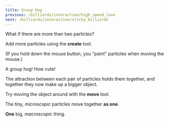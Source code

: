 ```yaml
---
title: Group Hug
previous: /billiards/interaction/high_speed_love
next: /billiards/interaction/sticky_billiards
---
```


<script src="shared.js"></script>
<script>
    var sim = createSimulation({
        initialize: function(simulation) {
            var p = simulation.parameters;
            p.friction = 0.1;

            addOppositeParticles(simulation);

            var ljInteraction = new LennardJonesInteraction();
            ljInteraction.strength = 10;
            setInteraction(simulation, 0, 0, ljInteraction);

            setToolbarAvailableTools(simulation.toolbar, ["create", "move"]);
        }
    });
</script>


What if there are more than two particles?

Add more particles using the **create** tool. 

(If you hold down the mouse button, you "paint" particles when moving the mouse.)

<script>
    var requiredCount = 20;
    insertHere(createOutput({
        update: function() {
            var result = String(sim.particles.length);
            result += " / " + String(requiredCount) + " particles";
            return result;
        },
    }));
    cue(function () {
        return (sim.particles.length >= requiredCount);  
    });
    endStep();
</script>

A group hug! How cute!

The attraction between each pair of particles holds them together, and together they now make up a bigger object.

Try moving the object around with the **move** tool.

<script>
    cue(function () {
        return (ensembleSpeed(sim.particles) > 1); 
    });
    endStep();
</script>

The tiny, _microscopic_ particles move together **as one**. 

**One** big, _macroscopic_ thing.
